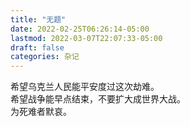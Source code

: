 ```yaml
---
title: "无题"
date: 2022-02-25T06:26:14-05:00
lastmod: 2022-03-07T22:07:33-05:00
draft: false
categories: 杂记
---
```


希望乌克兰人民能平安度过这次劫难。  
希望战争能早点结束，不要扩大成世界大战。  
为死难者默哀。